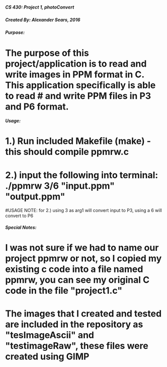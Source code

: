 ##### CS 430: Project 1, photoConvert
##### Created By: Alexander Sears, 2016

##### Purpose: 
# The purpose of this project/application is to read and write images in PPM format in C.  This application specifically is able to read # and write PPM files in P3 and P6 format.

##### Usage:
# 1.) Run included Makefile (make) - this should compile ppmrw.c
# 2.) input the following into terminal: ./ppmrw 3/6 "input.ppm" "output.ppm"
#USAGE NOTE: for 2.) using 3 as arg1 will convert input to P3, using a 6 will convert to P6


##### Special Notes:
# I was not sure if we had to name our project ppmrw or not, so I copied my existing c code into a file named ppmrw, you can see my original C code in the file "project1.c"

# The images that I created and tested are included in the repository as "tesImageAscii" and "testimageRaw", these files were created using GIMP
